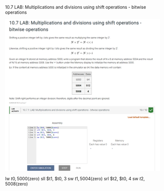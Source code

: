 10.7 LAB: Multiplications and divisions using shift operations - bitwise operations

![alt text](image.png)

lw $t0, 5000($zero)
sll $t1, $t0, 3
sw $t1, 5004($zero)
srl $t2, $t0, 4
sw $t2, 5008($zero)